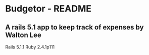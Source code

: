 # Budgetor - README

## A rails 5.1 app to keep track of expenses by Walton Lee

Rails 5.1.1
Ruby 2.4.1p111
